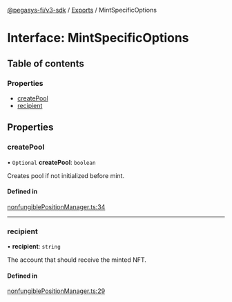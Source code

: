 [@pegasys-fi/v3-sdk](../README.md) / [Exports](../modules.md) / MintSpecificOptions

# Interface: MintSpecificOptions

## Table of contents

### Properties

- [createPool](MintSpecificOptions.md#createpool)
- [recipient](MintSpecificOptions.md#recipient)

## Properties

### createPool

• `Optional` **createPool**: `boolean`

Creates pool if not initialized before mint.

#### Defined in

[nonfungiblePositionManager.ts:34](https://github.com/Pegasys-fi/v3-sdk/blob/08a7c05/src/nonfungiblePositionManager.ts#L34)

___

### recipient

• **recipient**: `string`

The account that should receive the minted NFT.

#### Defined in

[nonfungiblePositionManager.ts:29](https://github.com/Pegasys-fi/v3-sdk/blob/08a7c05/src/nonfungiblePositionManager.ts#L29)
